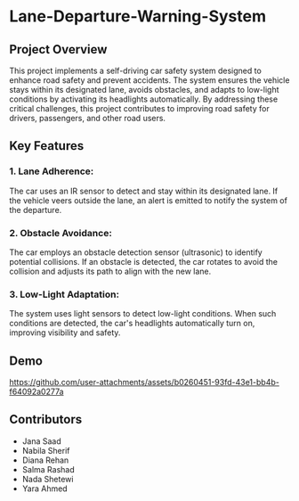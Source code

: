 # Lane-Departure-Warning-System

## Project Overview
This project implements a self-driving car safety system designed to enhance road safety and prevent accidents. The system ensures the vehicle stays within its designated lane, avoids obstacles, and adapts to low-light conditions by activating its headlights automatically. By addressing these critical challenges, this project contributes to improving road safety for drivers, passengers, and other road users.

## Key Features
### 1. Lane Adherence:
The car uses an IR sensor to detect and stay within its designated lane. If the vehicle veers outside the lane, an alert is emitted to notify the system of the departure.

### 2. Obstacle Avoidance:
The car employs an obstacle detection sensor (ultrasonic) to identify potential collisions. If an obstacle is detected, the car rotates to avoid the collision and adjusts its path to align with the new lane.

### 3. Low-Light Adaptation:
The system uses light sensors to detect low-light conditions. When such conditions are detected, the car's headlights automatically turn on, improving visibility and safety.

## Demo 

https://github.com/user-attachments/assets/b0260451-93fd-43e1-bb4b-f64092a0277a


## Contributors
- Jana Saad
- Nabila Sherif
- Diana Rehan
- Salma Rashad
- Nada Shetewi
- Yara Ahmed
